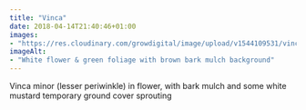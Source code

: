 ```yaml
---
title: "Vinca"
date: 2018-04-14T21:40:46+01:00
images: 
- "https://res.cloudinary.com/growdigital/image/upload/v1544109531/vinca-39605023710.jpg"
imageAlt: 
- "White flower & green foliage with brown bark mulch background"
---
```


Vinca minor (lesser periwinkle) in flower, with bark mulch and some white mustard temporary ground cover sprouting
